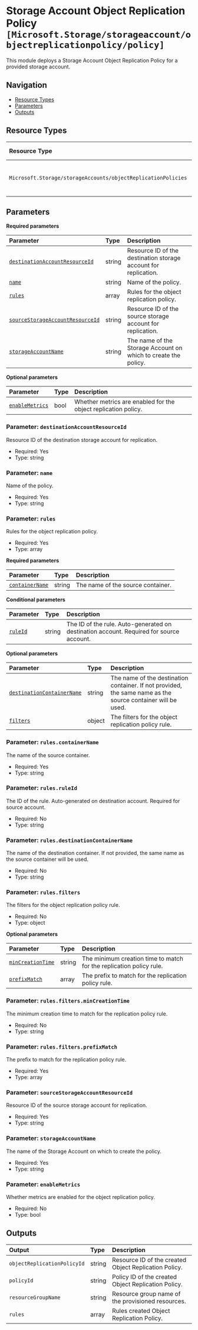 # Storage Account Object Replication Policy `[Microsoft.Storage/storageaccount/objectreplicationpolicy/policy]`

This module deploys a Storage Account Object Replication Policy for a provided storage account.

## Navigation

- [Resource Types](#Resource-Types)
- [Parameters](#Parameters)
- [Outputs](#Outputs)

## Resource Types

| Resource Type | API Version | References |
| :-- | :-- | :-- |
| `Microsoft.Storage/storageAccounts/objectReplicationPolicies` | 2025-01-01 | <ul style="padding-left: 0px;"><li>[AzAdvertizer](https://www.azadvertizer.net/azresourcetypes/microsoft.storage_storageaccounts_objectreplicationpolicies.html)</li><li>[Template reference](https://learn.microsoft.com/en-us/azure/templates/Microsoft.Storage/2025-01-01/storageAccounts/objectReplicationPolicies)</li></ul> |

## Parameters

**Required parameters**

| Parameter | Type | Description |
| :-- | :-- | :-- |
| [`destinationAccountResourceId`](#parameter-destinationaccountresourceid) | string | Resource ID of the destination storage account for replication. |
| [`name`](#parameter-name) | string | Name of the policy. |
| [`rules`](#parameter-rules) | array | Rules for the object replication policy. |
| [`sourceStorageAccountResourceId`](#parameter-sourcestorageaccountresourceid) | string | Resource ID of the source storage account for replication. |
| [`storageAccountName`](#parameter-storageaccountname) | string | The name of the Storage Account on which to create the policy. |

**Optional parameters**

| Parameter | Type | Description |
| :-- | :-- | :-- |
| [`enableMetrics`](#parameter-enablemetrics) | bool | Whether metrics are enabled for the object replication policy. |

### Parameter: `destinationAccountResourceId`

Resource ID of the destination storage account for replication.

- Required: Yes
- Type: string

### Parameter: `name`

Name of the policy.

- Required: Yes
- Type: string

### Parameter: `rules`

Rules for the object replication policy.

- Required: Yes
- Type: array

**Required parameters**

| Parameter | Type | Description |
| :-- | :-- | :-- |
| [`containerName`](#parameter-rulescontainername) | string | The name of the source container. |

**Conditional parameters**

| Parameter | Type | Description |
| :-- | :-- | :-- |
| [`ruleId`](#parameter-rulesruleid) | string | The ID of the rule. Auto-generated on destination account. Required for source account. |

**Optional parameters**

| Parameter | Type | Description |
| :-- | :-- | :-- |
| [`destinationContainerName`](#parameter-rulesdestinationcontainername) | string | The name of the destination container. If not provided, the same name as the source container will be used. |
| [`filters`](#parameter-rulesfilters) | object | The filters for the object replication policy rule. |

### Parameter: `rules.containerName`

The name of the source container.

- Required: Yes
- Type: string

### Parameter: `rules.ruleId`

The ID of the rule. Auto-generated on destination account. Required for source account.

- Required: No
- Type: string

### Parameter: `rules.destinationContainerName`

The name of the destination container. If not provided, the same name as the source container will be used.

- Required: No
- Type: string

### Parameter: `rules.filters`

The filters for the object replication policy rule.

- Required: No
- Type: object

**Optional parameters**

| Parameter | Type | Description |
| :-- | :-- | :-- |
| [`minCreationTime`](#parameter-rulesfiltersmincreationtime) | string | The minimum creation time to match for the replication policy rule. |
| [`prefixMatch`](#parameter-rulesfiltersprefixmatch) | array | The prefix to match for the replication policy rule. |

### Parameter: `rules.filters.minCreationTime`

The minimum creation time to match for the replication policy rule.

- Required: No
- Type: string

### Parameter: `rules.filters.prefixMatch`

The prefix to match for the replication policy rule.

- Required: Yes
- Type: array

### Parameter: `sourceStorageAccountResourceId`

Resource ID of the source storage account for replication.

- Required: Yes
- Type: string

### Parameter: `storageAccountName`

The name of the Storage Account on which to create the policy.

- Required: Yes
- Type: string

### Parameter: `enableMetrics`

Whether metrics are enabled for the object replication policy.

- Required: No
- Type: bool

## Outputs

| Output | Type | Description |
| :-- | :-- | :-- |
| `objectReplicationPolicyId` | string | Resource ID of the created Object Replication Policy. |
| `policyId` | string | Policy ID of the created Object Replication Policy. |
| `resourceGroupName` | string | Resource group name of the provisioned resources. |
| `rules` | array | Rules created Object Replication Policy. |
